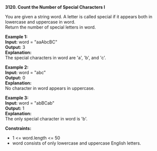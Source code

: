 **3120. Count the Number of Special Characters I**  

You are given a string word. A letter is called special if it appears both in lowercase and uppercase in word.  
Return the number of special letters in word.    

**Example 1:**  
**Input:** word = "aaAbcBC"  
**Output:** 3  
**Explanation:**  
The special characters in word are 'a', 'b', and 'c'.  
 
**Example 2:**  
**Input:** word = "abc"  
**Output:** 0  
**Explanation:**  
No character in word appears in uppercase.  

**Example 3:**  
**Input:** word = "abBCab"  
**Output:** 1  
**Explanation:**  
The only special character in word is 'b'.  

**Constraints:**  
- 1 <= word.length <= 50
- word consists of only lowercase and uppercase English letters.